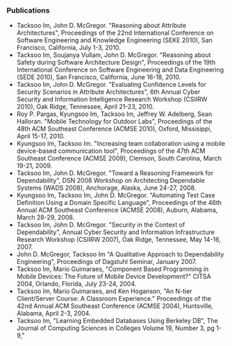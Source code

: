 <h3>Publications</h3>
<ul>
<li>
Tacksoo Im, John D. McGregor. "Reasoning about Attribute Architectures", Proceedings of the 22nd International
Conference on Software Engineering and Knowledge Engineering (SEKE 2010), San Francisco, California, July 1-3, 2010.
</li>

<li>
Tacksoo Im, Soujanya Vullam, John D. McGregor. "Reasoning about Safety during Software Architecture Design",
Proceedings of the 19th International Conference on Software Engineering and Data Engineering (SEDE 2010), San
Francisco, California, June 16-18, 2010.
</li>

<li>
Tacksoo Im, John D. McGregor. "Evaluating Confidence Levels for Security Scenarios in Attribute Architectures", 6th
Annual Cyber Security and Information Intelligence Research Workshop (CSIIRW 2010), Oak Ridge, Tennessee, April 21-23,
2010.
</li>

<li>
Roy P. Pargas, Kyungsoo Im, Tacksoo Im, Jeffrey W. Adelberg, Sean Halloran. "Mobile Technology for Outdoor Labs",
Proceedings of the 48th ACM Southeast Conference (ACMSE 2010), Oxford, Missisippi, April 15-17, 2010.
</li>

<li>
Kyungsoo Im, Tacksoo Im. "Increasing team collaboration using a mobile device-based communication tool", Proceedings
of the 47th ACM Southeast Conference (ACMSE 2009), Clemson, South Carolina, March 19-21, 2009.
</li>

<li>
Tacksoo Im, John D. McGregor. "Toward a Reasoning Framework for Dependability", DSN 2008 Workshop on Architecting
Dependable Systems (WADS 2008), Anchorage, Alaska, June 24-27, 2008.
</li>

<li>
Kyungsoo Im, Tacksoo Im, John D. McGregor. "Automating Test Case Definition Using a Domain Specific Language",
Proceedings of the 46th Annual ACM Southeast Conference (ACMSE 2008), Auburn, Alabama, March 28-29, 2008.
</li>

<li>
Tacksoo Im, John D. McGregor. "Security in the Context of Dependability", Annual Cyber Security and Information
Infrastructure Research Workshop (CSIIRW 2007), Oak Ridge, Tennessee, May 14-16, 2007.
</li>

<li>
John D. McGregor, Tacksoo Im "A Qualitative Approach to Dependability Engineering", Proceedings of Dagstuhl Seminar,
January 2007.
</li>

<li>
Tacksoo Im, Mario Guimaraes, "Component Based Programming in Mobile Devices: The Future of Mobile Device Development?"
CITSA 2004, Orlando, Florida, July 23-24, 2004.
</li>

<li>
Tacksoo Im, Mario Guimaraes, and Ken Hoganson, "An N-tier Client/Server Course: A Classroom Experience." Proceedings
of the 42nd Annual ACM Southeast Conference (ACMSE 2004), Huntsville, Alabama, April 2-3, 2004.
</li>

<li>
Tacksoo Im, "Learning Embedded Databases Using Berkeley DB", The Journal of Computing Sciences in Colleges Volume 19,
Number 3, pg 1-9,"
</li>

</ul>
